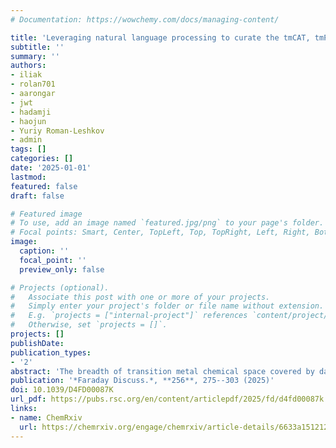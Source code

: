 ```yaml
---
# Documentation: https://wowchemy.com/docs/managing-content/

title: 'Leveraging natural language processing to curate the tmCAT, tmPHOTO, tmBIO, and tmSCO datasets of functional transition metal complexes' 
subtitle: ''
summary: ''
authors:
- iliak
- rolan701
- aarongar
- jwt
- hadamji
- haojun
- Yuriy Roman-Leshkov
- admin
tags: []
categories: []
date: '2025-01-01'
lastmod: 
featured: false
draft: false

# Featured image
# To use, add an image named `featured.jpg/png` to your page's folder.
# Focal points: Smart, Center, TopLeft, Top, TopRight, Left, Right, BottomLeft, Bottom, BottomRight.
image:
  caption: ''
  focal_point: ''
  preview_only: false

# Projects (optional).
#   Associate this post with one or more of your projects.
#   Simply enter your project's folder or file name without extension.
#   E.g. `projects = ["internal-project"]` references `content/project/deep-learning/index.md`.
#   Otherwise, set `projects = []`.
projects: []
publishDate: 
publication_types:
- '2'
abstract: 'The breadth of transition metal chemical space covered by databases such as the Cambridge Structural Database and the derived computational database tmQM is not conducive to application-specific modeling and the development of structure–property relationships. Here, we employ both supervised and unsupervised natural language processing (NLP) techniques to link experimentally synthesized compounds in the tmQM database to their respective applications. Leveraging NLP models, we curate four distinct datasets: tmCAT for catalysis, tmPHOTO for photophysical activity, tmBIO for biological relevance, and tmSCO for magnetism. Analyzing the chemical substructures within each dataset reveals common chemical motifs in each of the designated applications. We then use these common chemical structures to augment our initial datasets for each application, yielding a total of 21,631 compounds in tmCAT, 4,599 in tmPHOTO, 2,782 in tmBIO, and 983 in tmSCO. These datasets are expected to accelerate the more targeted computational screening and development of refined structure–property relationships with machine learning.'
publication: '*Faraday Discuss.*, **256**, 275--303 (2025)'
doi: 10.1039/D4FD00087K
url_pdf: https://pubs.rsc.org/en/content/articlepdf/2025/fd/d4fd00087k
links:
- name: ChemRxiv
  url: https://chemrxiv.org/engage/chemrxiv/article-details/6633a15121291e5d1d4116a6
---
```

